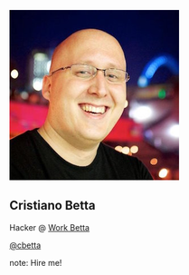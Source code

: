 <!-- .slide: data-state="dim" data-background="resources/hackathon.jpg" -->

![Cristiano Betta](resources/cbetta.jpg) <!-- .element: class="circle" -->

##  Cristiano Betta

Hacker @ [Work Betta](https://betta.io)

[@cbetta](https://twitter.com/cbetta)

note:
    Hire me!
